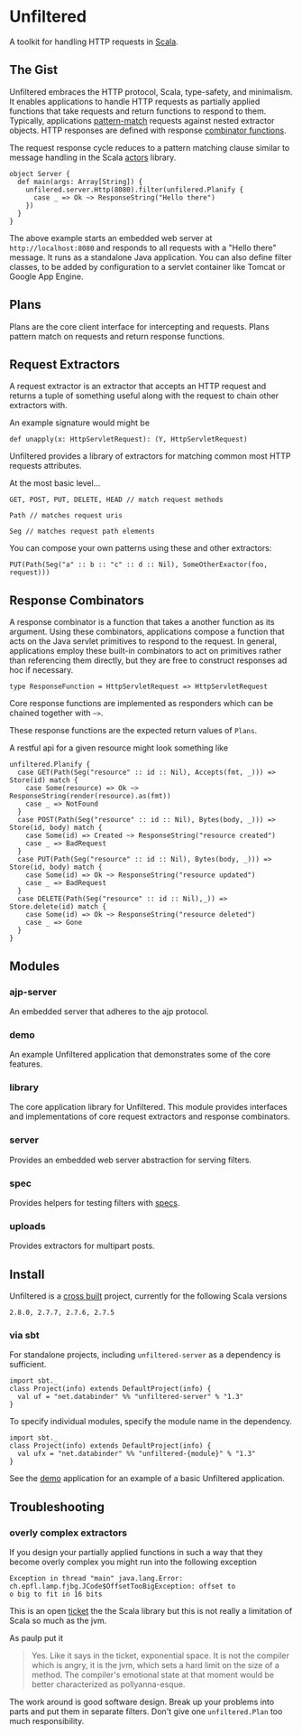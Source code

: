 # Unfiltered

A toolkit for handling HTTP requests in [Scala](http://www.scala-lang.org/).

## The Gist

Unfiltered embraces the HTTP protocol, Scala, type-safety, and minimalism. It enables applications to handle HTTP requests as partially applied functions that take requests and return functions to respond to them. Typically, applications [pattern-match](http://en.wikipedia.org/wiki/Pattern_matching) requests against nested extractor objects. HTTP responses are defined with response [combinator functions](http://en.wikipedia.org/wiki/Combinatory_logic).

The request response cycle reduces to a pattern matching clause similar to message handling in the Scala [actors](http://www.scala-lang.org/node/242) library.

    object Server {
      def main(args: Array[String]) {
        unfilered.server.Http(8080).filter(unfilered.Planify {
          case _ => Ok ~> ResponseString("Hello there")
        })
      }
    }

The above example starts an embedded web server at `http://localhost:8080` and responds to all requests with a "Hello there" message. It runs as a standalone Java application. You can also define filter classes, to be added by configuration to a servlet container like Tomcat or Google App Engine.

## Plans

Plans are the core client interface for intercepting and requests. Plans pattern match on requests and return response functions.

## Request Extractors

A request extractor is an extractor that accepts an HTTP request and returns a tuple of something useful along with the request to chain other extractors with.

An example signature would might be

    def unapply(x: HttpServletRequest): (Y, HttpServletRequest)
    
Unfiltered provides a library of extractors for matching common most HTTP requests attributes.

At the most basic level...

    GET, POST, PUT, DELETE, HEAD // match request methods
    
    Path // matches request uris
    
    Seg // matches request path elements
    
You can compose your own patterns using these and other extractors:

    PUT(Path(Seg("a" :: b :: "c" :: d :: Nil), SomeOtherExactor(foo, request)))


## Response Combinators

A response combinator is a function that takes a another function as its argument. Using these combinators, applications compose a function that acts on the Java servlet primitives to respond to the request. In general, applications employ these built-in combinators to act on primitives rather than referencing them directly, but they are free to construct responses ad hoc if necessary.

    type ResponseFunction = HttpServletRequest => HttpServletRequest
    
Core response functions are implemented as responders which can be chained together with `~>`.

These response functions are the expected return values of `Plans`.

A restful api for a given resource might look something like

    unfiltered.Planify {
      case GET(Path(Seg("resource" :: id :: Nil), Accepts(fmt, _))) => Store(id) match {
        case Some(resource) => Ok ~> ResponseString(render(resource).as(fmt))
        case _ => NotFound
      }
      case POST(Path(Seg("resource" :: id :: Nil), Bytes(body, _))) => Store(id, body) match {
        case Some(id) => Created ~> ResponseString("resource created")
        case _ => BadRequest
      }
      case PUT(Path(Seg("resource" :: id :: Nil), Bytes(body, _))) => Store(id, body) match {
        case Some(id) => Ok ~> ResponseString("resource updated")
        case _ => BadRequest
      }
      case DELETE(Path(Seg("resource" :: id :: Nil),_)) => Store.delete(id) match {
        case Some(id) => Ok ~> ResponseString("resource deleted")
        case _ => Gone
      }
    }


## Modules

### ajp-server

An embedded server that adheres to the ajp protocol.

### demo

An example Unfiltered application that demonstrates some of the core features.

### library

The core application library for Unfiltered. This module provides interfaces and implementations of core request extractors and response combinators.

### server

Provides an embedded web server abstraction for serving filters.

### spec

Provides helpers for testing filters with [specs](http://code.google.com/p/specs/).

### uploads

Provides extractors for multipart posts.

## Install

Unfiltered is a [cross built](http://code.google.com/p/simple-build-tool/wiki/CrossBuild) project, currently for the following Scala versions

    2.8.0, 2.7.7, 2.7.6, 2.7.5
    
### via sbt

For standalone projects, including `unfiltered-server` as a dependency is sufficient.

    import sbt._
    class Project(info) extends DefaultProject(info) {
      val uf = "net.databinder" %% "unfiltered-server" % "1.3"
    }
    
To specify individual modules, specify the module name in the dependency.

    import sbt._
    class Project(info) extends DefaultProject(info) {
      val ufx = "net.databinder" %% "unfiltered-{module}" % "1.3"
    }
    
See the [demo](http://github.com/n8han/Unfiltered/tree/master/demo/) application for an example of a basic Unfiltered application.

## Troubleshooting

### overly complex extractors 
    
If you design your partially applied functions in such a way that they become overly complex you might run into the following exception
    
    Exception in thread "main" java.lang.Error: ch.epfl.lamp.fjbg.JCode$OffsetTooBigException: offset to
    o big to fit in 16 bits
      
This is an open [ticket](https://lampsvn.epfl.ch/trac/scala/ticket/1133) the the Scala library but this is not really a limitation of Scala so much as the jvm. 
  
As paulp put it
> Yes.  Like it says in the ticket, exponential space.  It is not the
> compiler which is angry, it is the jvm, which sets a hard limit on the
> size of a method.  The compiler's emotional state at that moment would
> be better characterized as pollyanna-esque.

The work around is good software design. Break up your problems into parts and put them in separate filters. Don't give one `unfiltered.Plan` too much responsibility.
